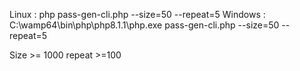 Linux : php pass-gen-cli.php --size=50 --repeat=5
Windows : C:\wamp64\bin\php\php8.1.1\php.exe pass-gen-cli.php --size=50 --repeat=5

Size >= 1000
repeat >=100
